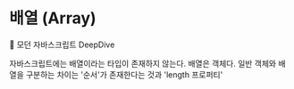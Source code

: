 # 배열 (Array) 
:book: 모던 자바스크립트 DeepDive 

자바스크립트에는 배열이라는 타입이 존재하지 않는다. 배열은 객체다.
일반 객체와 배열을 구분하는 차이는 '순서'가 존재한다는 것과 'length 프로퍼티' 